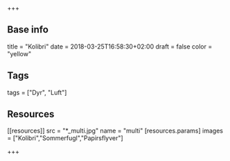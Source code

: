 +++

## Base info
title = "Kolibri"
date = 2018-03-25T16:58:30+02:00
draft = false
color = "yellow"

## Tags
tags = ["Dyr", "Luft"]

## Resources
[[resources]]
  src = "*_multi.jpg"
  name = "multi"
 [resources.params]
    images = ["Kolibri","Sommerfugl","Papirsflyver"]

+++


